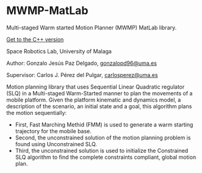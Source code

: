 # MWMP-MatLab
Multi-staged Warm started Motion Planner (MWMP) MatLab library.

[Get to the C++ version](https://github.com/spaceuma/MWMP-Cpp)

Space Robotics Lab, University of Malaga

Author: Gonzalo Jesús Paz Delgado, gonzalopd96@uma.es

Supervisor: Carlos J. Pérez del Pulgar, carlosperez@uma.es

Motion planning library that uses Sequential Linear Quadratic regulator (SLQ) in a Multi-staged Warm-Started manner to plan the movements of a mobile platform. Given the platform kinematic and dynamics model, a description of the scenario, an initial state and a goal, this algorithm plans the motion sequentially:
  - First, Fast Marching Methid (FMM) is used to generate a warm starting trajectory for the mobile base.
  - Second, the unconstrained solution of the motion planning problem is found using Unconstrained SLQ.
  - Third, the unconstrained solution is used to initialize the Constrained SLQ algorithm to find the complete constraints compliant, global motion plan.

